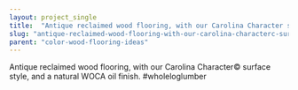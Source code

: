 ```yaml
---
layout: project_single
title:  "Antique reclaimed wood flooring, with our Carolina Character surface style, and a natural WOCA oil finish. #wholeloglumber"
slug: "antique-reclaimed-wood-flooring-with-our-carolina-characterc-surface-style-and-a-natural-woca-oil"
parent: "color-wood-flooring-ideas"
---
```

Antique reclaimed wood flooring, with our Carolina Character© surface style, and a natural WOCA oil finish. #wholeloglumber